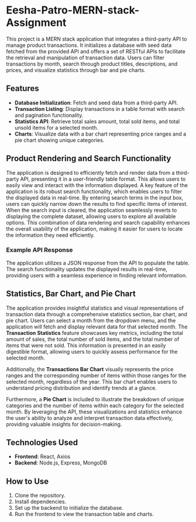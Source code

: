 ﻿# Eesha-Patro-MERN-stack-Assignment

This project is a MERN stack application that integrates a third-party API to manage product transactions. It initializes a database with seed data fetched from the provided API and offers a set of RESTful APIs to facilitate the retrieval and manipulation of transaction data. Users can filter transactions by month, search through product titles, descriptions, and prices, and visualize statistics through bar and pie charts.

## Features
- **Database Initialization**: Fetch and seed data from a third-party API.
- **Transaction Listing**: Display transactions in a table format with search and pagination functionality.
- **Statistics API**: Retrieve total sales amount, total sold items, and total unsold items for a selected month.
- **Charts**: Visualize data with a bar chart representing price ranges and a pie chart showing unique categories.

## Product Rendering and Search Functionality

The application is designed to efficiently fetch and render data from a third-party API, presenting it in a user-friendly table format. This allows users to easily view and interact with the information displayed. A key feature of the application is its robust search functionality, which enables users to filter the displayed data in real-time. By entering search terms in the input box, users can quickly narrow down the results to find specific items of interest. When the search input is cleared, the application seamlessly reverts to displaying the complete dataset, allowing users to explore all available options. This combination of data rendering and search capability enhances the overall usability of the application, making it easier for users to locate the information they need efficiently.

### Example API Response

The application utilizes a JSON response from the API to populate the table. The search functionality updates the displayed results in real-time, providing users with a seamless experience in finding relevant information.



## Statistics, Bar Chart, and Pie Chart

The application provides insightful statistics and visual representations of transaction data through a comprehensive statistics section, bar chart, and pie chart. Users can select a month from the dropdown menu, and the application will fetch and display relevant data for that selected month. The **Transaction Statistics** feature showcases key metrics, including the total amount of sales, the total number of sold items, and the total number of items that were not sold. This information is presented in an easily digestible format, allowing users to quickly assess performance for the selected month.

Additionally, the **Transactions Bar Chart** visually represents the price ranges and the corresponding number of items within those ranges for the selected month, regardless of the year. This bar chart enables users to understand pricing distribution and identify trends at a glance. 

Furthermore, a **Pie Chart** is included to illustrate the breakdown of unique categories and the number of items within each category for the selected month. By leveraging the API, these visualizations and statistics enhance the user's ability to analyze and interpret transaction data effectively, providing valuable insights for decision-making.



## Technologies Used
- **Frontend**: React, Axios
- **Backend**: Node.js, Express, MongoDB
  
## How to Use
1. Clone the repository.
2. Install dependencies.
3. Set up the backend to initialize the database.
4. Run the frontend to view the transaction table and charts.
